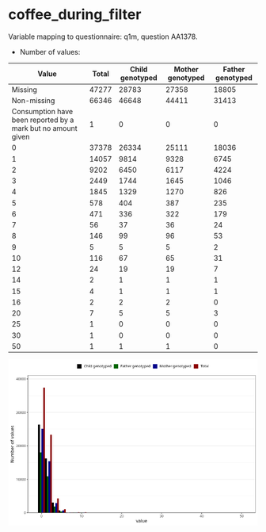 # coffee_during_filter
Variable mapping to questionnaire: q1m, question AA1378.
- Number of values:

| Value | Total | Child genotyped | Mother genotyped | Father genotyped |
| ----- | ----- | --------------- | ---------------- | ---------------- |
| Missing | 47277 | 28783 | 27358 | 18805 |
| Non-missing | 66346 | 46648 | 44411 | 31413 |
| Consumption have been reported by a mark but no amount given | 1 | 0 | 0 |0 |
| 0 | 37378 | 26334 | 25111 | 18036 |
| 1 | 14057 | 9814 | 9328 | 6745 |
| 2 | 9202 | 6450 | 6117 | 4224 |
| 3 | 2449 | 1744 | 1645 | 1046 |
| 4 | 1845 | 1329 | 1270 | 826 |
| 5 | 578 | 404 | 387 | 235 |
| 6 | 471 | 336 | 322 | 179 |
| 7 | 56 | 37 | 36 | 24 |
| 8 | 146 | 99 | 96 | 53 |
| 9 | 5 | 5 | 5 | 2 |
| 10 | 116 | 67 | 65 | 31 |
| 12 | 24 | 19 | 19 | 7 |
| 14 | 2 | 1 | 1 | 1 |
| 15 | 4 | 1 | 1 | 1 |
| 16 | 2 | 2 | 2 | 0 |
| 20 | 7 | 5 | 5 | 3 |
| 25 | 1 | 0 | 0 | 0 |
| 30 | 1 | 0 | 0 | 0 |
| 50 | 1 | 1 | 1 | 0 |



![](coffee_during_filter_n.png)



